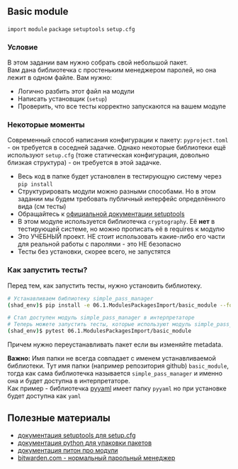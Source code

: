 ## Basic module

`import` `module` `package` `setuptools` `setup.cfg`

### Условие

В этом задании вам нужно собрать свой небольшой пакет.  
Вам дана библиотечка с простеньким менеджером паролей, но она лежит в одном файле. Вам нужно:

* Логично разбить этот файл на модули
* Написать установщик (`setup`)
* Проверить, что все тесты корректно запускаются на вашем модуле


### Некоторые моменты 

Современный способ написания конфигурации к пакету: `pyproject.toml` - он требуется в соседней задачке. Однако некоторые библиотеки ещё используют `setup.cfg` (тоже статическая конфигурация, довольно близкая структура) - он требуется в этой задачке. 

* Весь код в папке будет установлен в тестирующую систему через `pip install`
* Структурировать модули можно разными способами. Но в этом задании мы будем требовать публичный интерфейс определённого вида (см тесты)
* Обращайтесь к [официальной документации setuptools](https://setuptools.pypa.io/en/latest/userguide/declarative_config.html)
* В этом модуле используется библиотечка `cryptography`. Её **нет** в тестирующей системе, но можно прописать её в requires к модулю 
* Это УЧЕБНЫЙ проект. НЕ стоит использовать какие-либо его части для реальной работы с паролями - это НЕ безопасно
* Тесты без установки, скорее всего, не запустятся 


### Как запустить тесты?

Перед тем, как запустить тесты, нужно установить библиотеку.

```bash
# Устанавливаем библиотеку simple_pass_manager
(shad_env)$ pip install -e 06.1.ModulesPackagesImport/basic_module --force-reinstall

# Стал доступен модуль simple_pass_manager в интерпретаторе
# Теперь можете запустить тесты, которые используют модуль simple_pass_manager в импортах
(shad_env)$ pytest 06.1.ModulesPackagesImport/basic_module
```
Причем нужно переустанавливать пакет если вы изменяйте metadata.


**Важно:** Имя папки не всегда совпадает с именем устанавливаемой библиотеки. 
Тут имя папки (например репозитория github) `basic_module`, тогда как сама библиотечка называется `simple_pass_manager` и именно она и будет доступна в интерпретаторе.  
Как пример - библиотечка [pyyaml](https://github.com/yaml/pyyaml) имеет папку `pyyaml` но при установке будет доступна как `yaml`


## Полезные материалы 
* [документация setuptools для setup.cfg](https://setuptools.pypa.io/en/latest/userguide/declarative_config.html)
* [документация python для упаковки пакетов](https://packaging.python.org/tutorials/packaging-projects/)
* [документация питон про модули](https://docs.python.org/3/tutorial/modules.html)
* [bitwarden.com - нормальный парольный менеджер](https://bitwarden.com/)
